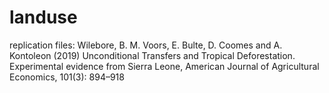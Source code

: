 # landuse
replication files: Wilebore, B. M. Voors, E. Bulte, D. Coomes and A. Kontoleon (2019) Unconditional Transfers and Tropical Deforestation. Experimental evidence from Sierra Leone, American Journal of Agricultural Economics, 101(3): 894–918
